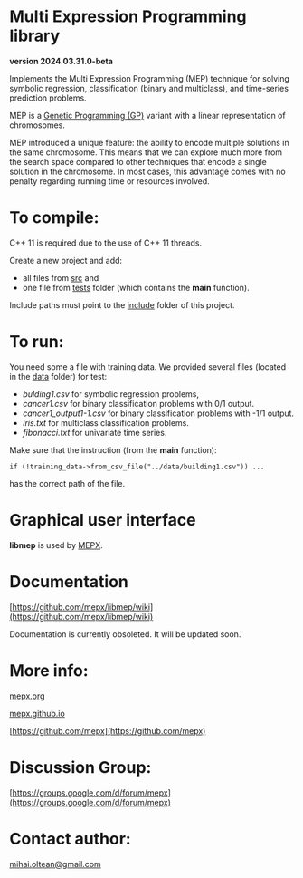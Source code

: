 # Multi Expression Programming library
**version 2024.03.31.0-beta**

Implements the Multi Expression Programming (MEP) technique for solving symbolic regression, classification (binary and multiclass), and time-series prediction problems. 

MEP is a [Genetic Programming (GP)](https://en.wikipedia.org/wiki/Genetic_programming) variant with a linear representation of chromosomes.

MEP introduced a unique feature: the ability to encode multiple solutions in the same chromosome. This means that we can explore much more from the search space compared to other techniques that encode a single solution in the chromosome. In most cases, this advantage comes with no penalty regarding running time or resources involved.

# To compile: 

C++ 11 is required due to the use of C++ 11 threads.

Create a new project and add:

- all files from [src](src) and 
- one file from [tests](tests) folder (which contains the **main** function). 

Include paths must point to the [include](include) folder of this project.

# To run:

You need some a file with training data.
We provided several files (located in the [data](data) folder) for test:

- _bulding1.csv_ for symbolic regression problems,
- _cancer1.csv_ for binary classification problems with 0/1 output.
- _cancer1_output1-1.csv_ for binary classification problems with -1/1 output.
- _iris.txt_ for multiclass classification problems.
- _fibonacci.txt_ for univariate time series.

Make sure that the instruction (from the **main** function):

	if (!training_data->from_csv_file("../data/building1.csv")) ...
	
has the correct path of the file.

# Graphical user interface

**libmep** is used by [MEPX](https://mepx.org).

# Documentation

[https://github.com/mepx/libmep/wiki](https://github.com/mepx/libmep/wiki)

Documentation is currently obsoleted.
It will be updated soon.

# More info:

[mepx.org](https://mepx.org)

[mepx.github.io](https://mepx.github.io)

[https://github.com/mepx](https://github.com/mepx)

# Discussion Group:

[https://groups.google.com/d/forum/mepx](https://groups.google.com/d/forum/mepx)

# Contact author:

mihai.oltean@gmail.com

